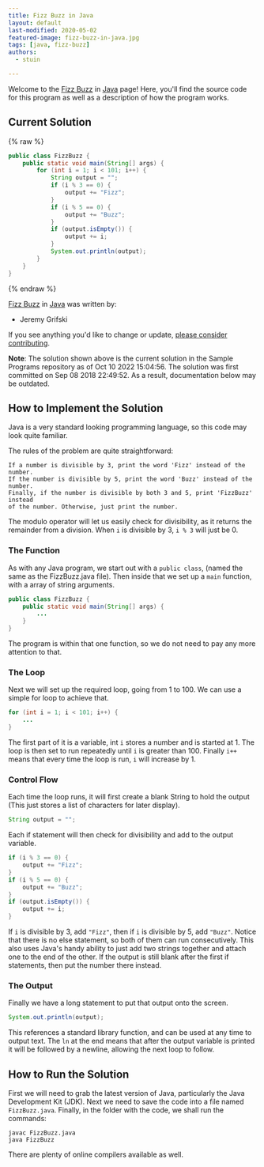 ```yaml
---
title: Fizz Buzz in Java
layout: default
last-modified: 2020-05-02
featured-image: fizz-buzz-in-java.jpg
tags: [java, fizz-buzz]
authors:
  - stuin

---
```


Welcome to the [Fizz Buzz](https://sampleprograms.io/projects/fizz-buzz) in [Java](https://sampleprograms.io/languages/java) page! Here, you'll find the source code for this program as well as a description of how the program works.

## Current Solution

{% raw %}

```java
public class FizzBuzz {
    public static void main(String[] args) {
        for (int i = 1; i < 101; i++) {
            String output = "";
            if (i % 3 == 0) {
                output += "Fizz";
            }
            if (i % 5 == 0) {
                output += "Buzz";
            }
            if (output.isEmpty()) {
                output += i;
            }
            System.out.println(output);
        }
    }
}
```

{% endraw %}

[Fizz Buzz](https://sampleprograms.io/projects/fizz-buzz) in [Java](https://sampleprograms.io/languages/java) was written by:

- Jeremy Grifski

If you see anything you'd like to change or update, [please consider contributing](https://github.com/TheRenegadeCoder/sample-programs).

**Note**: The solution shown above is the current solution in the Sample Programs repository as of Oct 10 2022 15:04:56. The solution was first committed on Sep 08 2018 22:49:52. As a result, documentation below may be outdated.

## How to Implement the Solution

Java is a very standard looking programming language, so this code may look quite familiar.

The rules of the problem are quite straightforward:

    If a number is divisible by 3, print the word 'Fizz' instead of the number.
    If the number is divisible by 5, print the word 'Buzz' instead of the number.
    Finally, if the number is divisible by both 3 and 5, print 'FizzBuzz' instead
    of the number. Otherwise, just print the number.

The modulo operator will let us easily check for divisibility, as it returns the remainder
from a division. When `i` is divisible by 3, `i % 3` will just be 0.

### The Function

As with any Java program, we start out with a `public class`, (named the same as the
FizzBuzz.java file). Then inside that we set up a `main` function, with a array of string arguments.

```java
public class FizzBuzz {
    public static void main(String[] args) {
        ...
    }
}
```

The program is within that one function, so we do not need to pay any more attention to that.

### The Loop

Next we will set up the required loop, going from 1 to 100. We can use a simple for
loop to achieve that.

```java
for (int i = 1; i < 101; i++) {
    ...
}
```

The first part of it is a variable, int `i` stores a number and is started at 1.
The loop is then set to run repeatedly until `i` is greater than 100. Finally `i++ `means
that every time the loop is run, `i` will increase by 1.

### Control Flow

Each time the loop runs, it will first create a blank String to hold the output
(This just stores a list of characters for later display).

```java
String output = "";
```

Each if statement will then check for divisibility and add to the output variable.

```java
if (i % 3 == 0) {
    output += "Fizz";
}
if (i % 5 == 0) {
    output += "Buzz";
}
if (output.isEmpty()) {
    output += i;
}
```

If `i` is divisible by 3, add `"Fizz"`, then if `i` is divisible by 5, add `"Buzz"`. Notice
that there is no else statement, so both of them can run consecutively. This
also uses Java's handy ability to just add two strings together and attach one
to the end of the other. If the output is still blank after the first if
statements, then put the number there instead.

### The Output

Finally we have a long statement to put that output onto the screen.

```java
System.out.println(output);
```

This references a standard library function, and can be used at any time to output
text. The `ln` at the end means that after the output variable is printed it will
be followed by a newline, allowing the next loop to follow.


## How to Run the Solution

First we will need to grab the latest version of Java, particularly the Java
Development Kit (JDK). Next we need to save the code into a file named
`FizzBuzz.java`. Finally, in the folder with the code, we shall run the commands:

```console
javac FizzBuzz.java
java FizzBuzz
```

There are plenty of online compilers available as well.
